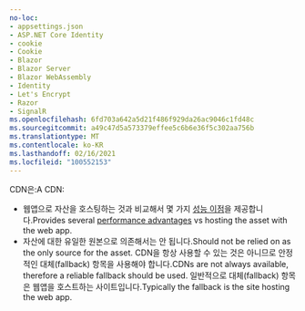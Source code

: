 ```yaml
---
no-loc:
- appsettings.json
- ASP.NET Core Identity
- cookie
- Cookie
- Blazor
- Blazor Server
- Blazor WebAssembly
- Identity
- Let's Encrypt
- Razor
- SignalR
ms.openlocfilehash: 6fd703a642a5d21f486f929da26ac9046c1fd48c
ms.sourcegitcommit: a49c47d5a573379effee5c6b6e36f5c302aa756b
ms.translationtype: MT
ms.contentlocale: ko-KR
ms.lasthandoff: 02/16/2021
ms.locfileid: "100552153"
---
```

<span data-ttu-id="3127f-101">CDN은:</span><span class="sxs-lookup"><span data-stu-id="3127f-101">A CDN:</span></span>

* <span data-ttu-id="3127f-102">웹앱으로 자산을 호스팅하는 것과 비교해서 몇 가지 [성능 이점](/office365/enterprise/content-delivery-networks#how-do-cdns-make-services-work-faster)을 제공합니다.</span><span class="sxs-lookup"><span data-stu-id="3127f-102">Provides several [performance advantages](/office365/enterprise/content-delivery-networks#how-do-cdns-make-services-work-faster) vs hosting the asset with the web app.</span></span>
* <span data-ttu-id="3127f-103">자산에 대한 유일한 원본으로 의존해서는 안 됩니다.</span><span class="sxs-lookup"><span data-stu-id="3127f-103">Should not be relied on as the only source for the asset.</span></span> <span data-ttu-id="3127f-104">CDN을 항상 사용할 수 있는 것은 아니므로 안정적인 대체(fallback) 항목을 사용해야 합니다.</span><span class="sxs-lookup"><span data-stu-id="3127f-104">CDNs are not always available, therefore a reliable fallback should be used.</span></span> <span data-ttu-id="3127f-105">일반적으로 대체(fallback) 항목은 웹앱을 호스트하는 사이트입니다.</span><span class="sxs-lookup"><span data-stu-id="3127f-105">Typically the fallback is the site hosting the web app.</span></span>